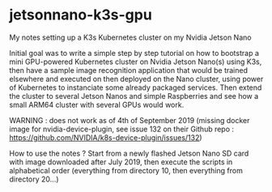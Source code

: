 # jetsonnano-k3s-gpu
My notes setting up a K3s Kubernetes cluster on my Nvidia Jetson Nano

Initial goal was to write a simple step by step tutorial on how to bootstrap a mini GPU-powered Kubernetes cluster on Nvidia Jetson Nano(s) using K3s, then have a sample image recognition application that would be trained elsewhere and executed on then deployed on the Nano cluster, using power of Kubernetes to instanciate some already packaged services.
Then extend the cluster to several Jetson Nanos and simple Raspberries and see how a small ARM64 cluster with several GPUs would work.

WARNING : does not work as of 4th of September 2019 (missing docker image for nvidia-device-plugin, see issue 132 on their Github repo : https://github.com/NVIDIA/k8s-device-plugin/issues/132)

How to use the notes ? Start from a newly flashed Jetson Nano SD card with image downloaded after July 2019, then execute the scripts in alphabetical order (everything from directory 10, then everything from directory 20...)
